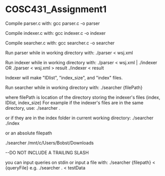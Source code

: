 # COSC431_Assignment1
Compile parser.c with:
gcc parser.c -o parser

Compile indexer.c with:
gcc indexer.c -o indexer

Compile searcher.c with:
gcc searcher.c -o searcher

Run parser while in working directory with:
./parser < wsj.xml

Run indexer while in working directory with:
./parser < wsj.xml | ./indexer
OR
./parser < wsj.xml > result
./indexer < result

Indexer will make "IDlist", "index_size", and "index" files.

Run searcher while in working directory with:
./searcher {filePath} 

where filePath is location of the directory storing the indexer's files (index, IDlist, index_size)
For example if the indexer's files are in the same directory, use:
./searcher . 

or if they are in the index folder in current working directory:
./searcher ./index

or an absolute filepath

./searcher /mnt/c/Users/Bobst/Downloads

--DO NOT INCLUDE A TRAILING SLASH

you can input queries on stdin or input a file with:
./searcher {filepath} < {queryFile}
e.g.
./searcher . < testData
